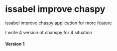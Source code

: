 # issabel improve chaspy
issabel improve chaspy application for more feature

I write 4 version of chanspy for 4 situation

#### Version 1
